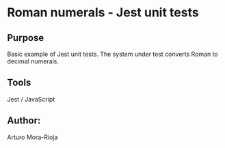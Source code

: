 # Roman numerals - Jest unit tests

## Purpose
Basic example of Jest unit tests.
The system under test converts Roman to decimal numerals.

## Tools
Jest / JavaScript

## Author:
Arturo Mora-Rioja